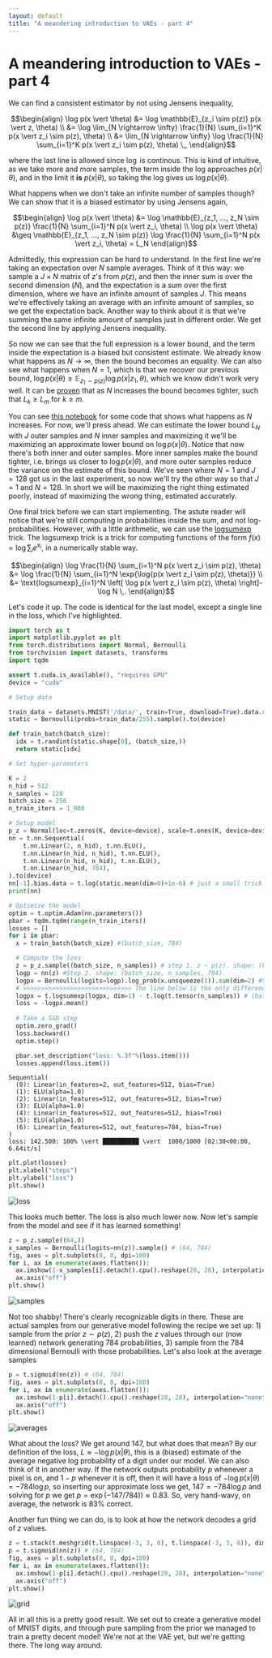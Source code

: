 ```yaml
---
layout: default
title: "A meandering introduction to VAEs - part 4"
---
```

# A meandering introduction to VAEs - part 4

We can find a consistent estimator by not using Jensens inequality,

$$\begin{align}
\log p(x \vert \theta) &= \log \mathbb{E}_{z_i \sim p(z)} p(x \vert z, \theta) \\
&= \log \lim_{N \rightarrow \infty} \frac{1}{N} \sum_{i=1}^K p(x \vert z_i \sim p(z), \theta) \\
&= \lim_{N \rightarrow \infty} \log \frac{1}{N} \sum_{i=1}^K p(x \vert z_i \sim p(z), \theta) \,,
\end{align}$$

where the last line is allowed since $\log$ is continous. This is kind of intuitive, as we take more and more samples, the term inside the log approaches $p(x \vert \theta)$, and in the limit it **is** $p(x \vert \theta)$, so taking the log gives us $\log p(x \vert \theta)$.

What happens when we don't take an infinite number of samples though? We can show that it is a biased estimator by using Jensens again,

$$\begin{align}
\log p(x \vert \theta) &= \log \mathbb{E}_{z_1, ..., z_N \sim p(z)} \frac{1}{N} \sum_{i=1}^N p(x \vert z_i, \theta) \\
\log p(x \vert \theta) &\geq \mathbb{E}_{z_1, ..., z_N \sim p(z)} \log \frac{1}{N} \sum_{i=1}^N p(x \vert z_i, \theta) = L_N
\end{align}$$

Admittedly, this expression can be hard to understand. In the first line we're taking an expectation over $N$ sample averages. Think of it this way: we sample a $J \times N$ matrix of $z$'s from $p(z)$, and then the inner sum is over the second dimension ($N$), and the expectation is a sum over the first dimension, where we have an infinite amount of samples $J$. This means we're effectively taking an average with an infinite amount of samples, so we get the expectation back. Another way to think about it is that we're summing the same infinite amount of samples just in different order. We get the second line by applying Jensens inequality.

So now we can see that the full expression is a lower bound, and the term inside the expectation is a biased but consistent estimate. We already know what happens as $N \rightarrow \infty$, then the bound becomes an equality. We can also see what happens when $N=1$, which is that we recover our previous bound, $\log p(x \vert \theta) \geq \mathbb{E}_{z_1 \sim p(z)} \log p(x \vert z_1, \theta)$, 
which we know didn't work very well. It can be [proven](https://arxiv.org/pdf/1509.00519.pdf) that as $N$ increases the bound becomes tighter, such that $L_k \geq L_m$ for $k \geq m$.

You can see [this notebook](https://colab.research.google.com/drive/1M_bCX7mtaUQd5m_35m6aWNaS-oVvAIsU?usp=sharing) for some code that shows what happens as $N$ increases. For now, we'll press ahead. We can estimate the lower bound $L_N$ with $J$ outer samples and $N$ inner samples and maximizing it we'll be maximizing an approximate lower bound on $\log p(x \vert \theta)$. Notice that now there's both inner and outer samples. More inner samples make the bound tighter, i.e. brings us closer to $\log p(x \vert \theta)$, and more outer samples reduce the variance on the estimate of this bound. We've seen where $N=1$ and $J=128$ got us in the last experiment, so now we'll try the other way so that $J=1$ and $N=128$. In short we will be maximizing the right thing estimated poorly, instead of maximizing the wrong thing, estimated accurately.

One final trick before we can start implementing. The astute reader will notice that we're still computing in probabilities inside the sum, and not log-probabilities. However, with a little arithmetic, we can use the [logsumexp](https://en.wikipedia.org/wiki/LogSumExp) trick. The logsumexp trick is a trick for computing functions of the form $f(x) = \log \sum_i e^{x_i}$, in a numerically stable way.

$$\begin{align}
\log \frac{1}{N} \sum_{i=1}^N p(x \vert z_i \sim p(z), \theta) &= \log \frac{1}{N} \sum_{i=1}^N \exp{\log{p(x \vert z_i \sim p(z), \theta)}} \\
&= \text{logsumexp}_{i=1}^N \left[ \log p(x \vert z_i \sim p(z), \theta) \right]- \log N \,.
\end{align}$$

Let's code it up. The code is identical for the last model, except a single line in the loss, which I've highlighted.

```python
import torch as t
import matplotlib.pyplot as plt
from torch.distributions import Normal, Bernoulli
from torchvision import datasets, transforms
import tqdm

assert t.cuda.is_available(), "requires GPU"
device = "cuda"

# Setup data

train_data = datasets.MNIST('/data/', train=True, download=True).data.reshape(-1, 28*28) # (60000, 784)
static = Bernoulli(probs=train_data/255).sample().to(device)

def train_batch(batch_size):
  idx = t.randint(static.shape[0], (batch_size,))
  return static[idx]

# Set hyper-parameters

K = 2
n_hid = 512
n_samples = 128
batch_size = 256
n_train_iters = 1_000

# Setup model
p_z = Normal(loc=t.zeros(K, device=device), scale=t.ones(K, device=device))
nn = t.nn.Sequential(
    t.nn.Linear(2, n_hid), t.nn.ELU(),
    t.nn.Linear(n_hid, n_hid), t.nn.ELU(),
    t.nn.Linear(n_hid, n_hid), t.nn.ELU(),
    t.nn.Linear(n_hid, 784),
).to(device)
nn[-1].bias.data = t.log(static.mean(dim=0)+1e-6) # just a small trick to speed up convergence
print(nn)

# Optimize the model
optim = t.optim.Adam(nn.parameters())
pbar = tqdm.tqdm(range(n_train_iters))
losses = []
for i in pbar:
  x = train_batch(batch_size) #(batch_size, 784)

  # Compute the loss
  z = p_z.sample((batch_size, n_samples)) # step 1. z ~ p(z). shape: (batch_size, n_samples, 2)
  logp = nn(z) #Step 2. shape: (batch_size, n_samples, 784)
  logpx = Bernoulli(logits=logp).log_prob(x.unsqueeze(1)).sum(dim=2) #Step 3. x ~ p(x  \vert  z, 𝜃). shape: (batch_size, n_samples) 
  # >>>>>>>>>>>>>>>>>>>>>>>>>>>>>> The line below is the only difference from the previous model! <<<<<<<<<<<<<<<<<<<<<<<<<<<<<<
  logpx = t.logsumexp(logpx, dim=1) - t.log(t.tensor(n_samples)) # (batch_size, ) 
  loss = -logpx.mean()
  
  # Take a SGD step
  optim.zero_grad()
  loss.backward()
  optim.step()

  pbar.set_description("loss: %.3f"%(loss.item()))
  losses.append(loss.item())
```

```
Sequential(
  (0): Linear(in_features=2, out_features=512, bias=True)
  (1): ELU(alpha=1.0)
  (2): Linear(in_features=512, out_features=512, bias=True)
  (3): ELU(alpha=1.0)
  (4): Linear(in_features=512, out_features=512, bias=True)
  (5): ELU(alpha=1.0)
  (6): Linear(in_features=512, out_features=784, bias=True)
)
loss: 142.500: 100% \vert ██████████ \vert  1000/1000 [02:30<00:00,  6.64it/s]
```

```python
plt.plot(losses)
plt.xlabel("steps")
plt.ylabel("loss")
plt.show()
```

![loss](/assets/prior-iwae-loss.png)

This looks much better. The loss is also much lower now. Now let's sample from the model and see if it has learned something!

```python
z = p_z.sample((64,))
x_samples = Bernoulli(logits=nn(z)).sample() # (64, 784)
fig, axes = plt.subplots(8, 8, dpi=100)
for i, ax in enumerate(axes.flatten()):
  ax.imshow(1-x_samples[i].detach().cpu().reshape(28, 28), interpolation="none", cmap="gray")
  ax.axis("off")
plt.show()
```

![samples](/assets/prior-iwae-samples.png)

Not too shabby! There's clearly recognizable digits in there. These are actual samples from our generative model following the recipe we set up: 1) sample from the prior $z \sim p(z)$, 2) push the $z$ values through our (now learned) network generating $784$ probabilities, 3) sample from the $784$ dimensional Bernoulli with those probabilities. Let's also look at the average samples

```python
p = t.sigmoid(nn(z)) # (64, 784)
fig, axes = plt.subplots(8, 8, dpi=100)
for i, ax in enumerate(axes.flatten()):
  ax.imshow(1-p[i].detach().cpu().reshape(28, 28), interpolation="none", cmap="gray")
  ax.axis("off")
plt.show()
```

![averages](/assets/prior-iwae-averages.png)

What about the loss? We get around 147, but what does that mean? By our definition of the loss, $L \approx -\log p(x \vert \theta)$, this is a (biased) estimate of the average negative log probability of a digit under our model. We can also think of it in another way. If the network outputs probability $p$ whenever a pixel is on, and $1-p$ whenever it is off, then it will have a loss of $-\log p(x \vert \theta) = -784\log p$, so inserting our approximate loss we get, $147 = -784\log p$ and solving for $p$ we get $p = \exp(-147/784)) \approx 0.83$. So, very hand-wavy, on average, the network is $83\%$ correct.

Another fun thing we can do, is to look at how the network decodes a grid of $z$ values.

```python
z = t.stack(t.meshgrid(t.linspace(-3, 3, 8), t.linspace(-3, 3, 8)), dim=2).reshape(-1, 2).to(device) #(64, 2)
p = t.sigmoid(nn(z)) # (64, 784)
fig, axes = plt.subplots(8, 8, dpi=100)
for i, ax in enumerate(axes.flatten()):
  ax.imshow(1-p[i].detach().cpu().reshape(28, 28), interpolation="none", cmap="gray")
  ax.axis("off")
plt.show()
```

![grid](/assets/prior-iwae-grid.png)

All in all this is a pretty good result. We set out to create a generative model of MNIST digits, and through pure sampling from the prior we managed to train a pretty decent model! 
We're not at the VAE yet, but we're getting there. The long way around.   